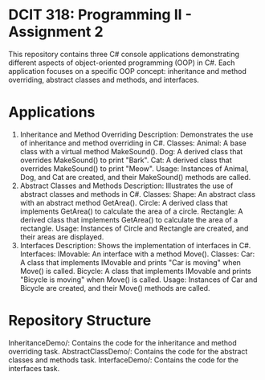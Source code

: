 # DCIT 318: Programming II - Assignment 2

This repository contains three C# console applications demonstrating different aspects of object-oriented programming (OOP) in C#. Each application focuses on a specific OOP concept: inheritance and method overriding, abstract classes and methods, and interfaces.

# Applications

1. Inheritance and Method Overriding
Description: Demonstrates the use of inheritance and method overriding in C#.
Classes:
Animal: A base class with a virtual method MakeSound().
Dog: A derived class that overrides MakeSound() to print "Bark".
Cat: A derived class that overrides MakeSound() to print "Meow".
Usage: Instances of Animal, Dog, and Cat are created, and their MakeSound() methods are called.
2. Abstract Classes and Methods
Description: Illustrates the use of abstract classes and methods in C#.
Classes:
Shape: An abstract class with an abstract method GetArea().
Circle: A derived class that implements GetArea() to calculate the area of a circle.
Rectangle: A derived class that implements GetArea() to calculate the area of a rectangle.
Usage: Instances of Circle and Rectangle are created, and their areas are displayed.
3. Interfaces
Description: Shows the implementation of interfaces in C#.
Interfaces:
IMovable: An interface with a method Move().
Classes:
Car: A class that implements IMovable and prints "Car is moving" when Move() is called.
Bicycle: A class that implements IMovable and prints "Bicycle is moving" when Move() is called.
Usage: Instances of Car and Bicycle are created, and their Move() methods are called.

# Repository Structure
InheritanceDemo/: Contains the code for the inheritance and method overriding task.
AbstractClassDemo/: Contains the code for the abstract classes and methods task.
InterfaceDemo/: Contains the code for the interfaces task.
